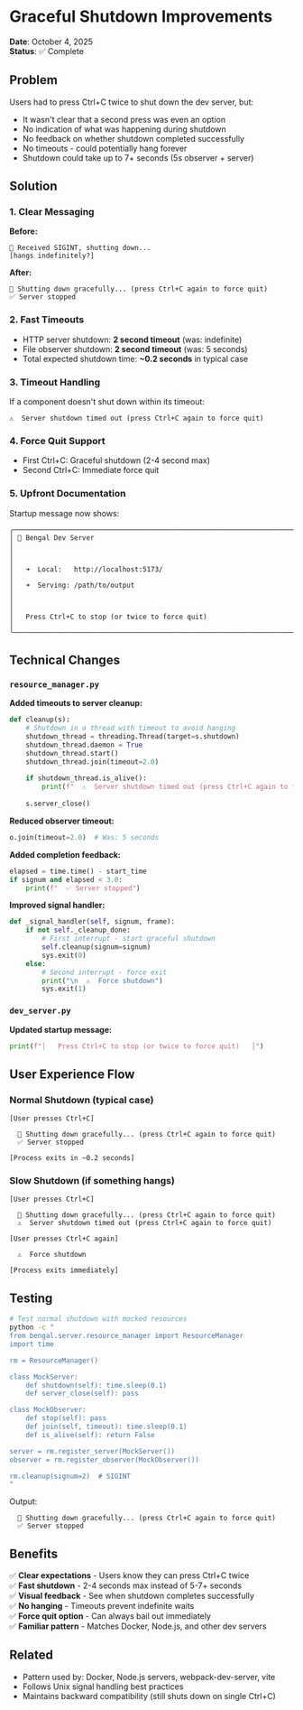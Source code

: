 # Graceful Shutdown Improvements

**Date**: October 4, 2025  
**Status**: ✅ Complete

## Problem

Users had to press Ctrl+C twice to shut down the dev server, but:
- It wasn't clear that a second press was even an option
- No indication of what was happening during shutdown
- No feedback on whether shutdown completed successfully
- No timeouts - could potentially hang forever
- Shutdown could take up to 7+ seconds (5s observer + server)

## Solution

### 1. Clear Messaging
**Before:**
```
👋 Received SIGINT, shutting down...
[hangs indefinitely?]
```

**After:**
```
👋 Shutting down gracefully... (press Ctrl+C again to force quit)
✅ Server stopped
```

### 2. Fast Timeouts
- HTTP server shutdown: **2 second timeout** (was: indefinite)
- File observer shutdown: **2 second timeout** (was: 5 seconds)
- Total expected shutdown time: **~0.2 seconds** in typical case

### 3. Timeout Handling
If a component doesn't shut down within its timeout:
```
⚠️  Server shutdown timed out (press Ctrl+C again to force quit)
```

### 4. Force Quit Support
- First Ctrl+C: Graceful shutdown (2-4 second max)
- Second Ctrl+C: Immediate force quit

### 5. Upfront Documentation
Startup message now shows:
```
╭──────────────────────────────────────────────────────────────────────────────╮
│ 🚀 Bengal Dev Server                                                         │
│                                                                              │
│   ➜  Local:   http://localhost:5173/                                        │
│   ➜  Serving: /path/to/output                                               │
│                                                                              │
│   Press Ctrl+C to stop (or twice to force quit)                             │
╰──────────────────────────────────────────────────────────────────────────────╯
```

## Technical Changes

### `resource_manager.py`

**Added timeouts to server cleanup:**
```python
def cleanup(s):
    # Shutdown in a thread with timeout to avoid hanging
    shutdown_thread = threading.Thread(target=s.shutdown)
    shutdown_thread.daemon = True
    shutdown_thread.start()
    shutdown_thread.join(timeout=2.0)
    
    if shutdown_thread.is_alive():
        print(f"  ⚠️  Server shutdown timed out (press Ctrl+C again to force quit)")
    
    s.server_close()
```

**Reduced observer timeout:**
```python
o.join(timeout=2.0)  # Was: 5 seconds
```

**Added completion feedback:**
```python
elapsed = time.time() - start_time
if signum and elapsed < 3.0:
    print(f"  ✅ Server stopped")
```

**Improved signal handler:**
```python
def _signal_handler(self, signum, frame):
    if not self._cleanup_done:
        # First interrupt - start graceful shutdown
        self.cleanup(signum=signum)
        sys.exit(0)
    else:
        # Second interrupt - force exit
        print("\n  ⚠️  Force shutdown")
        sys.exit(1)
```

### `dev_server.py`

**Updated startup message:**
```python
print(f"│   Press Ctrl+C to stop (or twice to force quit)   │")
```

## User Experience Flow

### Normal Shutdown (typical case)
```
[User presses Ctrl+C]

  👋 Shutting down gracefully... (press Ctrl+C again to force quit)
  ✅ Server stopped

[Process exits in ~0.2 seconds]
```

### Slow Shutdown (if something hangs)
```
[User presses Ctrl+C]

  👋 Shutting down gracefully... (press Ctrl+C again to force quit)
  ⚠️  Server shutdown timed out (press Ctrl+C again to force quit)

[User presses Ctrl+C again]

  ⚠️  Force shutdown

[Process exits immediately]
```

## Testing

```bash
# Test normal shutdown with mocked resources
python -c "
from bengal.server.resource_manager import ResourceManager
import time

rm = ResourceManager()

class MockServer:
    def shutdown(self): time.sleep(0.1)
    def server_close(self): pass

class MockObserver:
    def stop(self): pass
    def join(self, timeout): time.sleep(0.1)
    def is_alive(self): return False

server = rm.register_server(MockServer())
observer = rm.register_observer(MockObserver())

rm.cleanup(signum=2)  # SIGINT
"
```

Output:
```
  👋 Shutting down gracefully... (press Ctrl+C again to force quit)
  ✅ Server stopped
```

## Benefits

✅ **Clear expectations** - Users know they can press Ctrl+C twice  
✅ **Fast shutdown** - 2-4 seconds max instead of 5-7+ seconds  
✅ **Visual feedback** - See when shutdown completes successfully  
✅ **No hanging** - Timeouts prevent indefinite waits  
✅ **Force quit option** - Can always bail out immediately  
✅ **Familiar pattern** - Matches Docker, Node.js, and other dev servers

## Related

- Pattern used by: Docker, Node.js servers, webpack-dev-server, vite
- Follows Unix signal handling best practices
- Maintains backward compatibility (still shuts down on single Ctrl+C)

